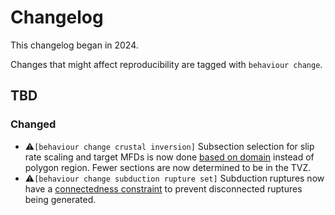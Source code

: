 # Changelog

This changelog began in 2024.

Changes that might affect reproducibility are tagged with `behaviour change`.

## TBD

### Changed

- ⚠️`[behaviour change crustal inversion]` Subsection selection for slip rate scaling and target MFDs is now done [based on domain](https://github.com/GNS-Science/nzshm-opensha/pull/345) instead of polygon region. Fewer sections are now determined to be in the TVZ.
- ⚠️`[behaviour change subduction rupture set]` Subduction ruptures now have a [connectedness constraint](https://github.com/GNS-Science/nzshm-opensha/pull/302) to prevent disconnected ruptures being generated. 